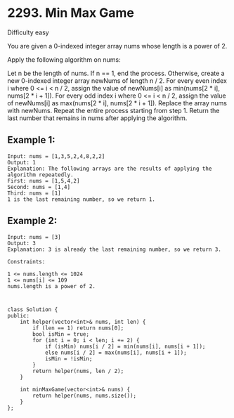 # 2293. Min Max Game
Difficulty easy

You are given a 0-indexed integer array nums whose length is a power of 2.

Apply the following algorithm on nums:

Let n be the length of nums. If n == 1, end the process. Otherwise, create a new 0-indexed integer array newNums of length n / 2.
For every even index i where 0 <= i < n / 2, assign the value of newNums[i] as min(nums[2 * i], nums[2 * i + 1]).
For every odd index i where 0 <= i < n / 2, assign the value of newNums[i] as max(nums[2 * i], nums[2 * i + 1]).
Replace the array nums with newNums.
Repeat the entire process starting from step 1.
Return the last number that remains in nums after applying the algorithm.


## Example 1:
```
Input: nums = [1,3,5,2,4,8,2,2]
Output: 1
Explanation: The following arrays are the results of applying the algorithm repeatedly.
First: nums = [1,5,4,2]
Second: nums = [1,4]
Third: nums = [1]
1 is the last remaining number, so we return 1.
```


## Example 2:
```
Input: nums = [3]
Output: 3
Explanation: 3 is already the last remaining number, so we return 3.
```


```
Constraints:

1 <= nums.length <= 1024
1 <= nums[i] <= 109
nums.length is a power of 2.
```


#
```
class Solution {
public:
    int helper(vector<int>& nums, int len) {
        if (len == 1) return nums[0];
        bool isMin = true;
        for (int i = 0; i < len; i += 2) {
            if (isMin) nums[i / 2] = min(nums[i], nums[i + 1]);
            else nums[i / 2] = max(nums[i], nums[i + 1]);
            isMin = !isMin;
        }
        return helper(nums, len / 2);
    }

    int minMaxGame(vector<int>& nums) {
        return helper(nums, nums.size());
    }
};
```
